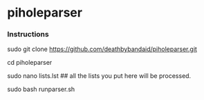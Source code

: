 # piholeparser

### Instructions

sudo git clone https://github.com/deathbybandaid/piholeparser.git

cd piholeparser

sudo nano lists.lst ## all the lists you put here will be processed.

sudo bash runparser.sh

